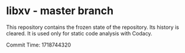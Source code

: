 # libxv - master branch

This repository contains the frozen state of the repository.
Its history is cleared. It is used only for static code
analysis with Codacy.

Commit Time: 1718744320